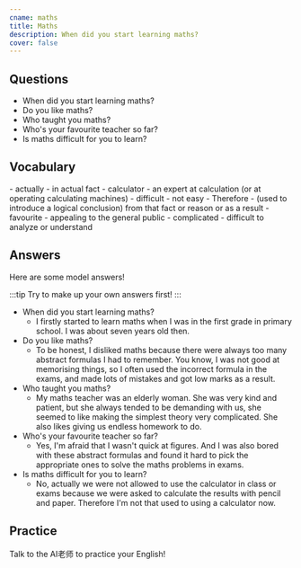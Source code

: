 ```yaml
---
cname: maths
title: Maths
description: When did you start learning maths?
cover: false
---
```

<banner></banner>

## Questions

- When did you start learning maths?
- Do you like maths?
- Who taught you maths?
- Who&#39;s your favourite teacher so far?
- Is maths difficult for you to learn?

## Vocabulary

<vocab-list>
- actually
  - in actual fact
- calculator
  - an expert at calculation (or at operating calculating machines)  
- difficult
  - not easy
- Therefore
  - (used to introduce a logical conclusion) from that fact or reason or as a result
- favourite
  - appealing to the general public
- complicated
  - difficult to analyze or understand

<!-- blank -->

</vocab-list>

## Answers
Here are some model answers!

:::tip
Try to make up your own answers first!
:::

- When did you start learning maths?
  - I firstly started to learn maths when I was in the first grade in primary school. I was about seven years old then.
- Do you like maths?
  - To be honest, I disliked maths because there were always too many abstract formulas I had to remember. You know, I was not good at memorising things, so I often used the incorrect formula in the exams, and made lots of mistakes and got low marks as a result.
- Who taught you maths?
  - My maths teacher was an elderly woman. She was very kind and patient, but she always tended to be demanding with us, she seemed to like making the simplest theory very complicated. She also likes giving us endless homework to do.
- Who&#39;s your favourite teacher so far?
  - Yes, I&#39;m afraid that I wasn&#39;t quick at figures. And I was also bored with these abstract formulas and found it hard to pick the appropriate ones to solve the maths problems in exams.
- Is maths difficult for you to learn?
  - No, actually we were not allowed to use the calculator in class or exams because we were asked to calculate the results with pencil and paper. Therefore I&#39;m not that used to using a calculator now.

## Practice
Talk to the AI老师 to practice your English!
<qrfooter></qrfooter>
